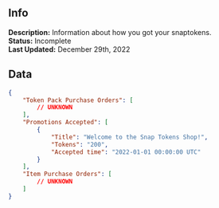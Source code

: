 ## Info
**Description:** Information about how you got your snaptokens.\
**Status:** Incomplete\
**Last Updated:** December 29th, 2022

## Data
```json
{
    "Token Pack Purchase Orders": [
        // UNKNOWN
    ],
    "Promotions Accepted": [
        {
            "Title": "Welcome to the Snap Tokens Shop!",
            "Tokens": "200",
            "Accepted time": "2022-01-01 00:00:00 UTC"
        }
    ],
    "Item Purchase Orders": [
        // UNKNOWN
    ]
}
```